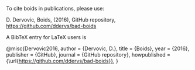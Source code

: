 To cite boids in publications, please use:

D. Dervovic, Boids, (2016), GitHub repository, https://github.com/ddervs/bad-boids

A BibTeX entry for LaTeX users is

@misc{Dervovic2016,
  author = {Dervovic, D.},
  title = {Boids},
  year = {2016},
  publisher = {GitHub},
  journal = {GitHub repository},
  howpublished = {\url{https://github.com/ddervs/bad-boids}},
}

